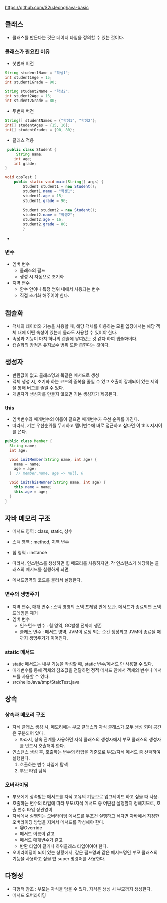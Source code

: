 https://github.com/S2uJeong/java-basic

## 클래스 
- 클래스를 만든다는 것은 데이터 타입을 정의할 수 있는 것이다.

### 클래스가 필요한 이유
- 첫번째 버전
```java
String student1Name = "학생1"; 
int student1Age = 15;
int student1Grade = 90;

String student2Name = "학생2";
int student2Age = 16;
int student2Grade = 80;
```
- 두번째 버전 
```java
String[] studentNames = {"학생1", "학생2"}; 
int[] studentAges = {15, 16};
int[] studentGrades = {90, 80};
```
- 클래스 적용
```java
 public class Student {
     String name;
    int age;
    int grade; 
}

void oppTest {
    public static void main(String[] args) {
        Student student1 = new Student(); 
        student1.name = "학생1"; 
        student1.age = 15; 
        student1.grade = 90;
        
        Student student2 = new Student(); 
        student2.name = "학생2";
        student2.age = 16;
        student2.grade = 80;
        }
```
- 
### 변수 
- 멤버 변수 
  - 클래스의 필드
  - 생성 시 자동으로 초기화 
- 지역 변수 
  - 함수 안이나 특정 범위 내에서 사용되는 변수
  - 직접 초기화 해주어야 한다. 

## 캡슐화
- 객체의 데이터와 기능을 사용할 때, 해당 객체를 이용하는 모듈 입장에서는 해당 객체 내에 어떤 속성이 있는지 몰라도 사용할 수 있어야 한다.
- 속성과 기능이 마치 하나의 캡슐에 쌓여있는 것 같다 하여 캡슐화이다.
- 캡슐화의 장점은 유지보수 범위 또한 좁힌다는 것이다.

## 생성자
- 반환값이 없고 클래스명과 똑같은 메서드로 생성
- 객체 생성 시, 초기화 하는 코드의 중복을 줄일 수 있고 호출이 강제되어 있는 제약을 통해 버그를 줄일 수 있다. 
- 개발자가 생성자를 만들지 않으면 기본 생성자가 제공된다. 
### this
- 멤버변수와 매개변수의 이름이 같으면 매개변수가 우선 순위를 가진다.
- 따라서, 기본 우선순위를 무시하고 멤버변수에 바로 접근하고 싶다면 이 this 지시어를 쓴다.
```java
public class Member {
  String name;
  int age;

  void initMember(String name, int age) {
    name = name;
    age = age;
  }  // member.name, age => null, 0 

  void initThisMemner(String name, int age) {
    this.name = name;
    this.age = age;
  } 
}
```

## 자바 메모리 구조
- 메서드 영역 : class, static, 상수 
- 스택 영역 : method, 지역 변수 
- 힙 영역 : instance

- 따라서, 인스턴스를 생성하면 힙 메모리를 사용하지만, 각 인스턴스가 해당하는 클래스의 메서드를 실행하게 되면,
- 메서드영역의 코드를 불러서 실행한다.

### 변수의 생명주기
- 지역 변수, 매개 변수 : 스택 영영의 스택 프레임 안에 보관. 메서드가 종료되면 스택 프레임은 제거
- 멤버 변수 
  - 인스턴스 변수 : 힙 영역, GC발생 전까지 생존
  - 클래스 변수 : 메서드 영역, JVM이 로딩 되는 순간 생성되고 JVM이 종료될 때 까지 생명주기가 이어진다.

### static 메서드
- static 메서드는 내부 기능을 작성할 때, static 변수/메서드 만 사용할 수 있다.
- 매개변수를 통해 객체의 참조값을 전달하면 정적 메서드 안에서 객체의 변수나 메서드를 사용할 수 있다. 
- src/helloJava/tmp/StaicTest.java

## 상속

### 상속과 메모리 구조
- 자식 클래스 생성 시, 메모리에는 부모 클래스와 자식 클래스가 모두 생성 되며 공간은 구분되어 있다 .
  - 따라서, 상속 관계를 사용하면 자식 클래스의 생성자에서 부모 클래스의 생성자를 반드시 호출해야 한다. 
- 인스턴스 생성 후, 호출하는 변수의 타입을 기준으로 부모/자식 메서드 중 선택하여 실행한다. 
  1. 호출하는 변수 타입에 탐색
  2. 부모 타입 탐색

### 오버라이딩
- 부모에게 상속받는 메서드를 자식 고유의 기능으로 업그레이드 하고 싶을 때 사용.
- 호출하는 변수의 타입에 따라 부모/자식 메서드 중 어떤걸 실행할지 정해지므로, 호출 변수 타입 상관없이
- 자식에서 실행되는 오버라이딩 메서드를 무조건 실행하고 싶다면 자바에서 지정한 오버라이딩 방법을 지켜서 메서드를 작성해야 한다. 
  - @Override
  - 메서드 이름이 같고
  - 메서드 매개변수가 같고 
  - 반환 타입이 같거나 하위클래스 타입이여야 한다. 
- 오버라이딩이 되어 있는 상황에서, 같은 필드명과 같은 메서드명인 부모 클래스의 기능을 사용하고 싶을 떈 super 명령어를 사용한다. 

## 다형성
- 다형적 참조 : 부모는 자식을 담을 수 있다. 자식은 생성 시 부모까지 생성한다. 
- 메서드 오버라이딩